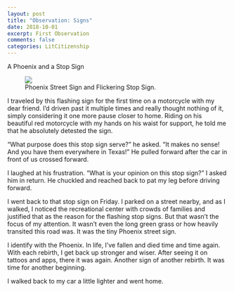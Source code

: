 ```yaml
---
layout: post
title: "Observation: Signs"
date: 2018-10-01
excerpt: First Observation
comments: false
categories: LitCitizenship
---
```

A Phoenix and a Stop Sign

<figure>
	<a href="litcitizenship/Signs/images/phoenix1000.jpg"><img src="/images/phoenix1000.jpg"></a>
	<figcaption>Phoenix Street Sign and Flickering Stop Sign.</figcaption>
</figure>


I traveled by this flashing sign for the first time on a motorcycle with my dear friend. I’d driven past it multiple times and really thought nothing of it, simply considering it one more pause closer to home. Riding on his beautiful red motorcycle with my hands on his waist for support, he told me that he absolutely detested the sign.

“What purpose does this stop sign serve?” he asked. “It makes no sense! And you have them everywhere in Texas!” He pulled forward after the car in front of us crossed forward.

I laughed at his frustration. “What is your opinion on this stop sign?” I asked him in return. He chuckled and reached back to pat my leg before driving forward.

I went back to that stop sign on Friday. I parked on a street nearby, and as I walked, I noticed the recreational center with crowds of families and justified that as the reason for the flashing stop signs. But that wasn’t the focus of my attention. It wasn’t even the long green grass or how heavily transited this road was. It was the tiny Phoenix street sign.

I identify with the Phoenix. In life, I’ve fallen and died time and time again. With each rebirth, I get back up stronger and wiser. After seeing it on tattoos and apps, there it was again. Another sign of another rebirth. It was time for another beginning.

I walked back to my car a little lighter and went home.  
